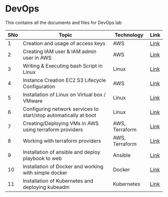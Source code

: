 # DevOps
This contains all the documents and files for DevOps lab

<!--         
  02/02/23
Creating IAM user & IAM admin user in AWS
Writing & Executing bash Script in Linux
1
 Creation and usage of access keys
 09/02/23
3
23/02/23
Instance Creation EC2 S3 Lifecycle Configuration
5
10/03/23
Installation of Linux on Virtual box / VMware
7
 9
 10/03/23
 Configuring network services to start/stop automatically at boot
12
 11/04/23
 Creating/Deploying VMs in AWS using terraform providers
 11/04/23
14
 Working with terraform providers
 19/04/23
16
 19/04/23
Installation of ansible and deploy playbook to web
19
 
10
30/04/23
Installation of Docker and working with simple docker
22
01/05/23
Installation of Kubernetes and deploying kubeadm -->


<!-- create a table with the following columns 
| SNo | Topic | Technology | Link | -->

| SNo | Topic | Technology | Link |
| --- | ----- | ---------- | ---- |
| 1 | Creation and usage of access keys | AWS | [Link]( ) |
| 2 | Creating IAM user & IAM admin user in AWS | AWS | [Link]( ) |
| 3 | Writing & Executing bash Script in Linux | Linux | [Link]( ) |
| 4 | Instance Creation EC2 S3 Lifecycle Configuration | AWS | [Link]( ) |
| 5 | Installation of Linux on Virtual box / VMware | Linux | [Link]( ) |
| 6 | Configuring network services to start/stop automatically at boot | Linux | [Link]( ) |
| 7 | Creating/Deploying VMs in AWS using terraform providers | AWS, Terraform | [Link]( ) |
| 8 | Working with terraform providers | AWS, Terraform | [Link]( ) |
| 9 | Installation of ansible and deploy playbook to web | Ansible | [Link]( ) |
| 10 | Installation of Docker and working with simple docker | Docker | [Link]( ) |
| 11 | Installation of Kubernetes and deploying kubeadm | Kubernetes | [Link]( ) |